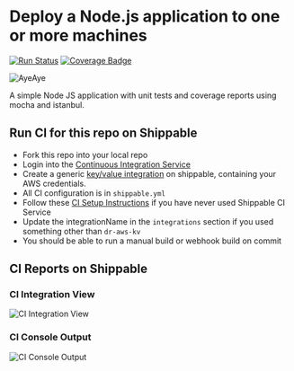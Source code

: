 # Deploy a Node.js application to one or more machines

[![Run Status](https://api.shippable.com/projects/59023242cd25170600356e72/badge?branch=master)](https://app.shippable.com/github/devops-recipes/deploy-nodecluster-basic) [![Coverage Badge](https://api.shippable.com/projects/59023242cd25170600356e72/coverageBadge?branch=master)](https://app.shippable.com/github/devops-recipes/deploy-nodecluster-basic)

![AyeAye](https://github.com/devops-recipes/deploy-nodecluster-basic/blob/master/public/resources/images/captain.png)

A simple Node JS application with unit tests and coverage reports using mocha
and istanbul.

## Run CI for this repo on Shippable
* Fork this repo into your local repo
* Login into the [Continuous Integration Service](wwww.shippable.com)
* Create a generic [key/value integration](http://docs.shippable.com/reference/int-key-value) on shippable, containing your AWS credentials.
* All CI configuration is in `shippable.yml`
* Follow these [CI Setup Instructions](http://docs.shippable.com/ci/runFirstBuild/) if you have never used Shippable CI Service
* Update the integrationName in the `integrations` section if you used something other than `dr-aws-kv`
* You should be able to run a manual build or webhook build on commit

## CI Reports on Shippable

### CI Integration View
![CI Integration View](https://github.com/devops-recipes/deploy-nodecluster-basic/blob/master/public/resources/images/integration.png)

### CI Console Output
![CI Console Output](https://github.com/devops-recipes/deploy-nodecluster-basic/blob/master/public/resources/images/console.jpg)
